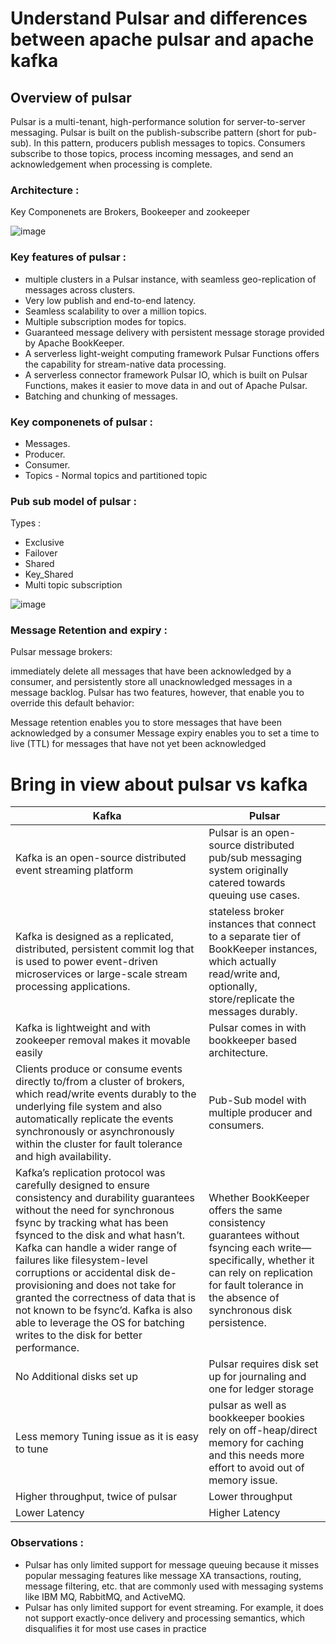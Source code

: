 # Understand Pulsar and differences between apache pulsar and apache kafka

## Overview of pulsar
Pulsar is a multi-tenant, high-performance solution for server-to-server messaging. Pulsar is built on the publish-subscribe pattern (short for pub-sub). In this pattern, producers publish messages to topics. Consumers subscribe to those topics, process incoming messages, and send an acknowledgement when processing is complete.


### Architecture :

Key Componenets are Brokers, Bookeeper and zookeeper

![image](https://user-images.githubusercontent.com/61533898/99557523-cccbec80-29e8-11eb-9123-90642248d2ad.png)

### Key features of pulsar :

- multiple clusters in a Pulsar instance, with seamless geo-replication of messages across clusters.
- Very low publish and end-to-end latency.
- Seamless scalability to over a million topics.
- Multiple subscription modes for topics.
- Guaranteed message delivery with persistent message storage provided by Apache BookKeeper.
- A serverless light-weight computing framework Pulsar Functions offers the capability for stream-native data processing.
- A serverless connector framework Pulsar IO, which is built on Pulsar Functions, makes it easier to move data in and out of Apache Pulsar.
- Batching and chunking of messages.


### Key componenets of pulsar :

- Messages.
- Producer.
- Consumer.
- Topics - Normal topics and partitioned topic

### Pub sub model of pulsar :

Types :
- Exclusive
- Failover
- Shared
- Key_Shared
- Multi topic subscription

![image](https://user-images.githubusercontent.com/61533898/99555738-a5742000-29e6-11eb-9f93-65c18104941d.png)


### Message Retention and expiry :

Pulsar message brokers:

immediately delete all messages that have been acknowledged by a consumer, and
persistently store all unacknowledged messages in a message backlog.
Pulsar has two features, however, that enable you to override this default behavior:

Message retention enables you to store messages that have been acknowledged by a consumer
Message expiry enables you to set a time to live (TTL) for messages that have not yet been acknowledged


# Bring in view about pulsar vs kafka

Kafka | Pulsar
----- | -----
Kafka is an open-source distributed event streaming platform | Pulsar is an open-source distributed pub/sub messaging system originally catered towards queuing use cases.
Kafka is designed as a replicated, distributed, persistent commit log that is used to power event-driven microservices or large-scale stream processing applications. | stateless broker instances that connect to a separate tier of BookKeeper instances, which actually read/write and, optionally, store/replicate the messages durably.
Kafka is lightweight and with zookeeper removal makes it movable easily | Pulsar comes in with bookkeeper based architecture.
Clients produce or consume events directly to/from a cluster of brokers, which read/write events durably to the underlying file system and also automatically replicate the events synchronously or asynchronously within the cluster for fault tolerance and high availability. | Pub-Sub model with multiple producer and consumers.
Kafka’s replication protocol was carefully designed to ensure consistency and durability guarantees without the need for synchronous fsync by tracking what has been fsynced to the disk and what hasn’t. Kafka can handle a wider range of failures like filesystem-level corruptions or accidental disk de-provisioning and does not take for granted the correctness of data that is not known to be fsync’d. Kafka is also able to leverage the OS for batching writes to the disk for better performance. | Whether BookKeeper offers the same consistency guarantees without fsyncing each write—specifically, whether it can rely on replication for fault tolerance in the absence of synchronous disk persistence.
No Additional disks set up | Pulsar requires disk set up for journaling and one for ledger storage
Less memory Tuning issue as it is easy to tune | pulsar as well as bookkeeper bookies rely on off-heap/direct memory for caching and this needs more effort to avoid out of memory issue.
Higher throughput, twice of pulsar | Lower throughput
Lower Latency | Higher Latency


### Observations :

- Pulsar has only limited support for message queuing because it misses popular messaging features like message XA transactions, routing, message filtering, etc. that are commonly used with messaging systems like IBM MQ, RabbitMQ, and ActiveMQ. 
- Pulsar has only limited support for event streaming. For example, it does not support exactly-once delivery and processing semantics, which disqualifies it for most use cases in practice
